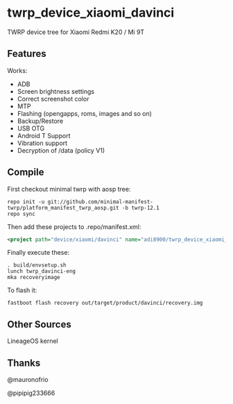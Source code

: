 # twrp_device_xiaomi_davinci
TWRP device tree for Xiaomi Redmi K20 / Mi 9T

## Features

Works:

- ADB
- Screen brightness settings
- Correct screenshot color
- MTP
- Flashing (opengapps, roms, images and so on)
- Backup/Restore
- USB OTG
- Android T Support
- Vibration support
- Decryption of /data (policy V1)

## Compile

First checkout minimal twrp with aosp tree:

```
repo init -u git://github.com/minimal-manifest-twrp/platform_manifest_twrp_aosp.git -b twrp-12.1
repo sync
```

Then add these projects to .repo/manifest.xml:

```xml
<project path="device/xiaomi/davinci" name="adi8900/twrp_device_xiaomi_davinci" remote="github" revision="twrp-12.1" />
```

Finally execute these:

```
. build/envsetup.sh
lunch twrp_davinci-eng
mka recoveryimage
```

To flash it:

```
fastboot flash recovery out/target/product/davinci/recovery.img
```

## Other Sources
LineageOS kernel

## Thanks
@mauronofrio

@pipipig233666
